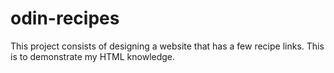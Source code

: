 # odin-recipes

This project consists of designing a website that has a few recipe links.
This is to demonstrate my HTML knowledge.
